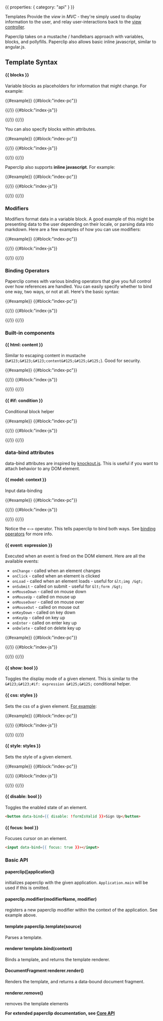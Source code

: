 {{
  properties: {
    category: "api"
  }
}}


Templates Provide the *view* in *MVC* - they're simply used to display information to the user, and relay user-interactions back to the [view controller](/docs/apiviewsbase).


Paperclip takes on a mustache / handlebars approach with variables, blocks, and pollyfills. Paperclip also allows basic inline javascript, similar to angular.js.

<!--
TODO - template API's here
-->

<!--

this stuff should be somewhere else

Templates should be encapsulated. The only thing that should interact with templates is the view controller, so theoretically, you should have a functional application that
runs without the view, or information displayed to the user. This makes Unit Tests, and TDD much easier, and more effective.

Paperclip works by listening to the view controller, and updates the template if anything changes. Paperclip first translates HTML directly to JavaScript. At the same time, the parser also marks any data-bindings that it runs into. Paperclip then creates an element from the template, and then runs the browser's native `cloneNode()` method each time
the template is needed. Here's an example `hello` template:

```html
hello {{name}}!
```

is translated to:


```javascript
module.exports = function(fragment, block, element, text, textBlock, parser, modifiers) {
    return fragment([ text("hello "), block({
        value: {
            fn: function() {
                return this.get([ "name" ]);
            },
            refs: [ [ "name" ] ]
        }
    }, void 0), text("! ") ]);
};
```

Notice `refs` in the data-binding. This effectively tells paperclip exactly which DOM elements to data-bind to. Once an element is created, paperclip keeps track of
each data-binding, so there's no use of innerHTML, or any other operations that might re-create the element. This means you can use additional third-party libraries such as
`jQuery` without worrying that any attached behavior might be removed after a user interaction.

-->

## Template Syntax

#### &#123;&#123; blocks &#125;&#125;

Variable blocks as placeholders for information that might change. For example:


{{#example}}
{{#block:"index-pc"}}
<!--
hello {{ name.first }} {{ name.last }}!
-->
{{/}}
{{#block:"index-js"}}
<!--
var bindable = require("bindable"),
paperclip    = require("paperclip")();

var context = new bindable.Object({
  name: {
    first: "Morgan",
    last: "Freeman"
  }
});

var template = paperclip.template(require("./index.pc"));

preview.element.appendChild(template.bind(context).render());
-->
{{/}}
{{/}}

You can also specify blocks within attributes.

{{#example}}
{{#block:"index-pc"}}
<!--
my favorite color is <span style="color: {{color}}">{{color}}</span>
-->
{{/}}
{{#block:"index-js"}}
<!--
var bindable = require("bindable"),
paperclip    = require("paperclip")();

var context = new bindable.Object({
  color: "blue"
});

var template = paperclip.template(require("./index.pc"));

preview.element.appendChild(template.bind(context).render());
-->
{{/}}
{{/}}

Paperclip also supports **inline javascript**. For example:

{{#example}}
{{#block:"index-pc"}}
<!--
hello {{ message || "World" }}! <br />
inline-json {{ {'5+10 is':5+10, 'message is defined?' : message ? 'yes' : 'no' } | json }}
-->
{{/}}
{{#block:"index-js"}}
<!--
var bindable = require("bindable"),
paperclip    = require("paperclip")();

var context = new bindable.Object({
});

var template = paperclip.template(require("./index.pc"));

preview.element.appendChild(template.bind(context).render());
-->
{{/}}
{{/}}

### Modifiers

Modifiers format data in a variable block. A good example of this might be presenting data to the user depending on their locale, or parsing data into markdown. Here are a few examples of how you can use
modifiers:


{{#example}}
{{#block:"index-pc"}}
<!--

Converting content to markdown:

{{ html: content | markdown }}

Uppercasing & converting to markdown:

{{ html: content | uppercase | markdown }}

Modifiers with parameters:

A human that is {{age}} years old is like a {{ age | divide(5.6) }} year old dog!
-->
{{/}}
{{#block:"index-js"}}
<!--
var marked = require("marked"),
bindable   = require("bindable"),
paperclip  = require("paperclip")();

paperclip.modifier("markdown", function(value) {
  return marked(value || "");
});

paperclip.modifier("divide", function(value, num) {
  return Math.round((value || 0) / num);
});

var context = new mojo.Object({
  content: "This is some **awesome** markdown!",
  age: 65
});

var template = paperclip.template(require("./index.pc"));

preview.element.appendChild(template.bind(context).render());
-->
{{/}}
{{/}}


### Binding Operators

Paperclip comes with various binding operators that give you full control over how references are handled. You can easily
specify whether to bind one way, two ways, or not at all. Here's the basic syntax:

{{#example}}
{{#block:"index-pc"}}
<!--

Two-way binding:
<input class="form-control" data-bind="{{ model: <~>fullName }}" />

Bind input value to fullName only:
<input class="form-control" data-bind="{{ model: ~>fullName }}" />

Bind fullName to input value only:

<input class="form-control" data-bind="{{ model: <~fullName }}" />

Unbound helper - don't watch for any changes:
{{ ~fullName }}
-->
{{/}}
{{#block:"index-js"}}
<!--
var bindable = require("bindable"),
paperclip    = require("paperclip@0.5.7")();

var context = new bindable.Object({
  fullName: "John Smith"
});
var template = paperclip.template(require("./index.pc"));
preview.element.appendChild(template.bind(context).render());
-->
{{/}}
{{/}}

<!--
Note that that `~fullName` tells paperclip not to watch the reference, so any changes to `fullName` don't get reflected in the view.

Binding helpers are especially useful for [paperclip components](https://github.com/mojo-js/paperclip-component). Say for instance you have a date picker:

```
{{
    datePicker: {
      currentDate: <~>currentDate
    }
}}
```

The above example will apply a two-way data-binding to the `datePicker.currentDate` property and the `currentDate` property of the view controller.

-->

### Built-in components

#### &#123;&#123; html: content &#125;&#125;

Similar to escaping content in mustache (`&#123;&#123;&#123;content&#125;&#125;&#125;`). Good for security.

{{#example}}
{{#block:"index-pc"}}
<!--
Unsafe:
{{ html: content }} <br />

Safe:
{{ content }} <br />
-->
{{/}}
{{#block:"index-js"}}
<!--
var bindable = require("bindable"),
paperclip    = require("paperclip@0.5.8")();

var context = new bindable.Object({
  content: "Hello, I'm <strong>HTML</strong>!"
});
var template = paperclip.template(require("./index.pc"));
preview.element.appendChild(template.bind(context).render());
-->
{{/}}
{{/}}

#### &#123;&#123; #if: condition &#125;&#125;

Conditional block helper

{{#example}}
{{#block:"index-pc"}}
<!--
<input type="text" class="form-control" placeholder="What's your age?" data-bind="{{ model: <~>age }}"></input>
{{#if: age >= 18 }}
  You're legally able to vote in the U.S.
{{/elseif: age > 16 }}
  You're almost old enough to vote in the U.S.
{{/else}}
  You're too young to vote in the U.S.
{{/}}

-->
{{/}}
{{#block:"index-js"}}
<!--
var bindable = require("bindable"),
paperclip    = require("paperclip@0.5.8")();
var template = paperclip.template(require("./index.pc"));
preview.element.appendChild(template.bind().render());
-->
{{/}}
{{/}}

### data-bind attributes

data-bind attributes are inspired by [knockout.js](http://knockoutjs.com/). This is useful if you want to attach behavior to any DOM element.


#### &#123;&#123; model: context &#125;&#125;

Input data-binding

{{#example}}
{{#block:"index-pc"}}
<!--
<input type="text" class="form-control" placeholder="Type in a message" data-bind="{{ model: <~>message }}"></input>
<h3>{{message}}</h3>
-->
{{/}}
{{#block:"index-js"}}
<!--
var bindable = require("bindable"),
paperclip    = require("paperclip@0.5.8")();
var template = paperclip.template(require("./index.pc"));
preview.element.appendChild(template.bind().render());
-->
{{/}}
{{/}}

Notice the `<~>` operator. This tells paperclip to bind both ways. See [binding operators](#binding-operators) for more info.

#### &#123;&#123; event: expression &#125;&#125;

Executed when an event is fired on the DOM element. Here are all the available events:

- `onChange` - called when an element changes
- `onClick` - called when an element is clicked
- `onLoad` - called when an element loads - useful for `&lt;img /&gt;`
- `onSubmit` - called on submit - useful for `&lt;form /&gt;`
- `onMouseDown` - called on mouse down
- `onMouseUp` - called on mouse up
- `onMouseOver` - called on mouse over
- `onMouseOut` - called on mouse out
- `onKeyDown` - called on key down
- `onKeyUp` - called on key up
- `onEnter` - called on enter key up
- `onDelete` - called on delete key up


{{#example}}
{{#block:"index-pc"}}
<!--
<input type="text" class="form-control" placeholder="Type in a message" data-bind="{{ onEnter: enterPressed = true, focus: true }}"></input>

{{#if: enterPressed }}
  enter pressed
{{/}}
-->
{{/}}
{{#block:"index-js"}}
<!--
var bindable = require("bindable"),
paperclip    = require("paperclip@0.5.8")();
var template = paperclip.template(require("./index.pc"));
preview.element.appendChild(template.bind().render());
-->
{{/}}
{{/}}


#### &#123;&#123; show: bool &#125;&#125;

Toggles the display mode of a given element. This is similar to the ` &#123;&#123;#if: expression &#125;&#125;` conditional helper.


#### &#123;&#123; css: styles &#125;&#125;

Sets the css of a given element. [For example](http://jsfiddle.net/JTxdM/81/):

{{#example}}
{{#block:"index-pc"}}
<!--
how hot is it (fahrenheit)?: <input type="text" class="form-control" data-bind="{{ model: <~>temp }}"></input> <br />

<style type="text/css">
.cool { color: blue;   }
.warm { color: yellow; }
.hot  { color: red;    }
</style>

<strong data-bind="{{
  css: {
    cool    : temp > 0 || !temp,
    warm    : temp > 60,
    hot     : temp > 90
  }
}}">
  {{
    temp > 60 ?
    temp > 90 ? "it's hot" : "it's warm" :
    "it's cool"
  }}
</strong>

-->
{{/}}
{{#block:"index-js"}}
<!--
var bindable = require("bindable"),
paperclip    = require("paperclip@0.5.8")(),
context = new bindable.Object({
  temp: 70
});
var template = paperclip.template(require("./index.pc"));
preview.element.appendChild(template.bind(context).render());
-->
{{/}}
{{/}}

#### &#123;&#123; style: styles &#125;&#125;

Sets the style of a given element.

{{#example}}
{{#block:"index-pc"}}
<!--
color: <input type="text" data-bind="{{ model: <~>color }}" class="form-control"></input> <br />
size: <input type="text" data-bind="{{ model: <~>size }}" class="form-control"></input> <br />
<span data-bind="{{
  style: {
    color       : color,
    'font-size' : size
  }
}}">Hello World</span>
-->
{{/}}
{{#block:"index-js"}}
<!--
var bindable = require("bindable"),
paperclip    = require("paperclip@0.5.8")(),
context = new bindable.Object({
  temp: 70
});
var template = paperclip.template(require("./index.pc"));
preview.element.appendChild(template.bind(context).render());
-->
{{/}}
{{/}}

#### &#123;&#123; disable: bool &#125;&#125;

Toggles the enabled state of an element.

```html
<button data-bind={{ disable: !formIsValid }}>Sign Up</button>
```

#### &#123;&#123; focus: bool &#125;&#125;

Focuses cursor on an element.

```html
<input data-bind={{ focus: true }}></input>
```

### Basic API


#### paperclip([application])

initializes paperclip with the given application. `Application.main` will be used if this is omitted.

#### paperclip.modifier(modifierName, modifier)

registers a new paperclip modifier within the context of the application. See example above.

#### template paperclip.template(source)

Parses a template.

#### renderer template.bind(context)

Binds a template, and returns the template renderer.

#### DocumentFragment renderer.render()

Renders the template, and returns a data-bound document fragment.

#### renderer.remove()

removes the template elements

**For extended paperclip documentation, see [Core API](/docs/core-api)**
